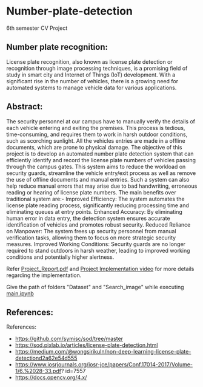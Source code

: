 # Number-plate-detection
6th semester CV Project

## Number plate recognition:
License plate recognition, also known as license plate detection or recognition through image processing techniques, is a promising field of study in smart city and Internet of Things (IoT) development. With a significant rise in the number of vehicles, there is a growing need for automated systems to manage vehicle data for various applications.


## Abstract: 
The security personnel at our campus have to manually verify the details of each vehicle
entering and exiting the premises. This process is tedious, time-consuming, and requires
them to work in harsh outdoor conditions, such as scorching sunlight. All the vehicles entries
are made in a offline documents, which are prone to physical damage. The objective of this
project is to develop an automated number plate detection system that can efficiently
identify and record the license plate numbers of vehicles passing through the campus gates.
This system aims to reduce the workload on security guards, streamline the vehicle
entry/exit process as well as remove the use of offline documents and manual entries. Such
a system can also help reduce manual errors that may arise due to bad handwriting,
erroneous reading or hearing of license plate numbers.
The main benefits over traditional system are:-
Improved Efficiency: The system automates the license plate reading process,
significantly reducing processing time and eliminating queues at entry points.
Enhanced Accuracy: By eliminating human error in data entry, the detection system
ensures accurate identification of vehicles and promotes robust security.
Reduced Reliance on Manpower: The system frees up security personnel from manual
verification tasks, allowing them to focus on more strategic security measures.
Improved Working Conditions: Security guards are no longer required to stand
outdoors in harsh weather, leading to improved working conditions and potentially
higher alertness.

Refer [Project_Report.pdf](B21CS034_B21CS014_B21CS036.pdf) and [Project Implementation video](https://drive.google.com/file/d/1M0iOA1-8Fd7X8GIJI1S8sztNUgw_u0Y6/view?usp=sharing)  for more details regarding the implementation. 

Give the path of folders "Dataset" and "Search_image" while executing [main.ipynb](main.ipynb)
## References:
References:
* https://github.com/symisc/sod/tree/master
* https://sod.pixlab.io/articles/license-plate-detection.html
* https://medium.com/@wongsirikuln/non-deep-learning-license-plate-detectiond2a62e54d555
* https://www.iosrjournals.org/iosr-jce/papers/Conf.17014-2017/Volume-1/6.%2028-33.pdf?
id=7557
* https://docs.opencv.org/4.x/

